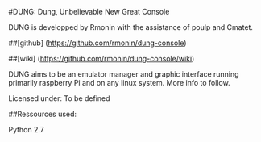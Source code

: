 #DUNG: Dung, Unbelievable New Great Console

DUNG is developped by Rmonin with the assistance of poulp and Cmatet.

##[github] (https://github.com/rmonin/dung-console)

##[wiki] (https://github.com/rmonin/dung-console/wiki)

DUNG aims to be an emulator manager and graphic interface running primarily raspberry Pi and on any linux system. More info to follow.

Licensed under: To be defined

##Ressources used:

Python 2.7
